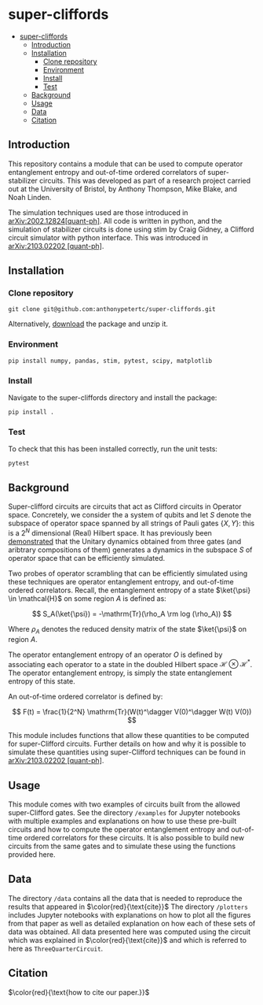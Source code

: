 
# super-cliffords


- [super-cliffords](#super-cliffords)
  - [Introduction](#introduction)
  - [Installation](#installation)
    - [Clone repository](#clone-repository)
    - [Environment](#environment)
    - [Install](#install)
    - [Test](#test)
  - [Background](#background)
  - [Usage](#usage)
  - [Data](#data)
  - [Citation](#citation)

## Introduction

This repository contains a module that can be used to compute operator entanglement entropy and out-of-time ordered correlators of super-stabilizer circuits.  This was developed as part of a research project carried out at the University of Bristol, by Anthony Thompson, Mike Blake, and Noah Linden.

The simulation techniques used are those introduced in [arXiv:2002.12824[quant-ph]](https://arxiv.org/abs/2002.12824). All code is written in python, and the simulation of stabilizer circuits is done using stim by Craig Gidney, a Clifford circuit simulator with python interface. This was introduced in [arXiv:2103.02202 [quant-ph]](https://arxiv.org/abs/2103.02202).


## Installation

### Clone repository

`git clone git@github.com:anthonypetertc/super-cliffords.git`

Alternatively, [download](https://github.com/anthonypetertc/super-cliffords/archive/refs/heads/main.zip) the package and unzip it.

### Environment

`pip install numpy, pandas, stim, pytest, scipy, matplotlib`

### Install

Navigate to the super-cliffords directory and install the package:

`pip install .`

### Test

To check that this has been installed correctly, run the unit tests:

`pytest`

## Background

Super-clifford circuits are circuits that act as Clifford circuits in Operator space. Concretely, we consider the a system of qubits and let $S$ denote the subspace of operator space spanned by all strings of Pauli gates $\{X, Y\}$: this is a $2^N$ dimensional (Real) Hilbert space. It has previously been [demonstrated](https://arxiv.org/abs/2002.12824) that the Unitary dynamics obtained from three gates (and aribtrary compositions of them) generates a dynamics in the subspace $S$ of operator space that can be efficiently simulated.

Two probes of operator scrambling that can be efficiently simulated using these techniques are operator entanglement entropy, and out-of-time ordered correlators. Recall, the entanglement entropy of a state $\ket{\psi} \in \mathcal{H}$ on some region $A$ is defined as:

$$
S_A(\ket{\psi}) = -\mathrm{Tr}(\rho_A \rm log (\rho_A))
$$

Where $\rho_A$ denotes the reduced density matrix of the state $\ket{\psi}$ on region $A$.

The operator entanglement entropy of an operator $O$ is defined by associating each operator to a state in the doubled Hilbert space $\mathcal{H} \otimes \mathcal{H^*}$. The operator entanglement entropy, is simply the state entanglement entropy of this state.

An out-of-time ordered correlator is defined by:

$$
F(t) = \frac{1}{2^N} \mathrm{Tr}(W(t)^\dagger V(0)^\dagger W(t) V(0))
$$

This module includes functions that allow these quantities to be computed for super-Clifford circuits. Further details on how and why it is possible to simulate these quantities using super-Clifford techniques can be found in [arXiv:2103.02202 [quant-ph]](https://arxiv.org/abs/2103.02202).


## Usage
This module comes with two examples of circuits built from the allowed super-Clifford gates. See the directory `/examples` for Jupyter notebooks with multiple examples and explanations on how to use these pre-built circuits and how to compute the operator entanglement entropy and out-of-time ordered correlators for these circuits. It is also possible to build new circuits from the same gates and to simulate these using the functions provided here.

## Data
The directory `/data`  contains all the data that is needed to reproduce the results that appeared in $\color{red}{\text{cite}}$ The directory `/plotters` includes Jupyter notebooks with explanations on how to plot all the figures from that paper as well as detailed explanation on how each of these sets of data was obtained. All data presented here was computed using the circuit which was explained in $\color{red}{\text{cite}}$ and which is referred to here as `ThreeQuarterCircuit`.

## Citation

$\color{red}{\text{how to cite our paper.}}$

